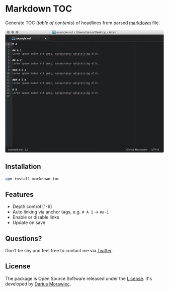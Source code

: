 # Markdown TOC

Generate TOC (*table of contents*) of headlines from parsed [markdown](http://en.wikipedia.org/wiki/Markdown) file.

![Usage example](RECORD.gif)

## Installation

```bash
apm install markdown-toc
```


## Features

- Depth control [1-6]
- Auto linking via  anchor tags, e.g.  `# A 1` → `#a-1`
- Enable or disable links
- Update on save


## Questions?

Don't be shy and feel free to contact me via [Twitter](http://twitter.voidplus.de).


## License

The package is Open Source Software released under the [License](LICENSE.md). It's developed by [Darius Morawiec](http://voidplus.de).